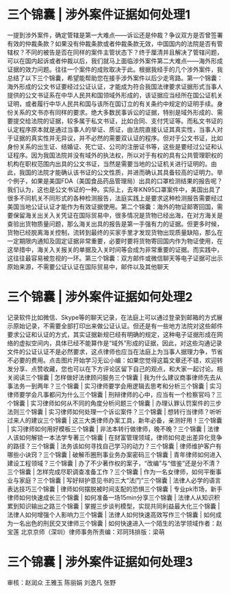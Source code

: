 # 三个锦囊 | 涉外案件证据如何处理1

一提到涉外案件，确定管辖是第一大难点——诉讼还是仲裁？争议双方是否曾签署有效的仲裁条款？如果没有仲裁条款或者仲裁条款无效，中国国内的法院是否有管辖权？不同的被告是否在同样的案件主管状态下？终于厘清并且解决了管辖问题，可以在国内起诉或者仲裁以后，我们就马上面临涉外案件第二大难点——海外形成证据的效力问题。往往一个案件的成败取决于此。根据我经手的几个涉外案件，我总结了以下三个锦囊，希望能帮助您在接手涉外案件以后少走弯路。第一个锦囊：海外形成的公文书证要经过公证认证，才能成为符合我国法律要求证据形式当事人提供的公文书证系在中华人民共和国领域外形成的，该证据应当经所在国公证机关证明，或者履行中华人民共和国与该所在国订立的有关条约中规定的证明手续。身份关系的文书亦有同样的要求。绝大多数民事诉讼的证据，特别是域外形成的、需要提交给法院的证据，较多属于私文书证，比如合同、支付凭证等。而私文书证的认定程序原本就是通过当事人的举证、质证，由法院直接认证其真实性，当事人对于证据的真实性并无异议，并不必然的需要双认证的程序。但对于公文书证，比如身份关系的出生证、结婚证、死亡证、公司的注册证书等，这些是要经过公证和认证程序。因为我国法院并没有域外的执法权，所以对于有权的具有公共管理职权的机构在职权范围内出具的公文书证，当然是需要当地的公证机关进行证明的。由此，我国的法院才能确认该书证的公文性质，并进而确认其具备较高的证明力。举个例子，如果是美国FDA（美国食品药品管理局）出具的口罩检测结果的报告呢？我们认为，这也是公文书证的一种。实际上，去年KN95口罩案件中，美国出具了很多不同机关不同形式的各种检测报告，法庭实践上是要求这种检测报告需要经过美国当地公证认证才能作为有效证据使用。第二个锦囊：海外的物证邮寄回国，需要保留海关出关入关凭证在国际贸易中，很多情况是货物已经出海，在对方海关是查验出货物质量问题，那么海关出具的报告是第一手强有力的证据。但更多时候，货物已经脱离海关控制，流转到最终的买家手里才发现货物出现质量缺陷，那么在一定期限内通知及固定证据非常重要，必要时要将货物寄回国内作为物证使用，在这举措中，海关入关报关的单据及入关时间等会成为非常重要的证据。而实践中，这往往最容易被忽视的一环。第三个锦囊：双方邮件或微信聊天等电子证据可出示原始来源，不需要公证认证在国际贸易中，邮件以及其他聊天

# 三个锦囊 | 涉外案件证据如何处理2

记录软件比如微信、Skype等的聊天记录，在法庭上可以通过登录到邮箱的方式展示原始记录，不需要全部打印出来做公证认证。但还是有一些地方法院对这些邮件要求公证和认证的方式，其实证据新规已经有明确的规定，这种电子证据形成在网络的虚拟空间内，具体已经不能算作是“域外”形成的证据，因此，对这些沟通记录文件的公证认证不是必然要求，这点律师也应当在法庭上为当事人据理力争，节省不必要的费用。点击图片开始学习无讼小编：如果您觉得这篇文章还不错，欢迎转发分享、点赞收藏，您也可以在下方评论区留下自己的观点，和大家一起讨论。相关阅读三个锦囊 | 怎样做好法律顾问服务三个锦囊 | 我为什么建议商事律师先去从事法务一到两年？三个锦囊 | 实习律师要学会用逻辑去思考和分析三个锦囊 | 实习律师要学会凡事都问为什么三个锦囊 | 刑辩律师的心中，应当有一个检察官吗？三个锦囊 | 实习律师如何从不同的角度分析问题三个锦囊 | 办理认罪认罚案件的三步法则三个锦囊 | 实习律师如何处理一个诉讼案件？三个锦囊 | 想转行当律师？听听过来人的建议三个锦囊 | 这三大类律师办案工具，新年必备，亲测好用！三个锦囊 | 实习律师如何用好模板三个锦囊 | 非法本转行做律师，晚不晚？三个锦囊 | 法律人该如何解锁一本法学专著三个锦囊 | 在财富管理领域，律师如何走出差异化竞争的路径？三个锦囊 | 法务该如何寻找自己学习的动力？三个锦囊 | 律师维护客户有哪些小诀窍？三个锦囊 | 破解币圈刑事业务办案密码三个锦囊 | 青年律师如何进入建设工程领域？三个锦囊 | 办了不少著作权的案子，“改编”与“借鉴”还是分不清？三个锦囊 | 怎样完成尽职调查准备工作？三个锦囊 | 作为一名女律师，如何平衡事业与家庭？三个锦囊 | 写好辩护意见书的三大“法门”三个锦囊 | 法律人必学的语言表达技巧三个锦囊 | 律师如何摆脱被时间支配的恐惧三个锦囊 | 专业pk市场，新手律师如何快速成长三个锦囊 | 如何准备一场15min分享三个锦囊 | 法律人从知识积累到知识输出之路三个锦囊 | 掌握三步谈判模型，实现共同利益最大化三个锦囊 | 法律人如何增强个人影响力三个锦囊 | 法律人如何快速高效写作三个锦囊 | 如何成为一名出色的刑民交叉律师三个锦囊 | 如何快速进入一个陌生的法学领域作者：赵宝莲 北京京师（深圳）律师事务所责编：邓珂玮排版：梁萌

# 三个锦囊 | 涉外案件证据如何处理3

审核：赵润众 王雅玉 陈丽娟 刘逸凡 张野

